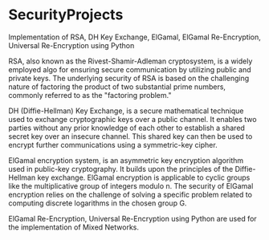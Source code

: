 # SecurityProjects
Implementation of RSA, DH Key Exchange, ElGamal, ElGamal Re-Encryption, Universal Re-Encryption using Python

RSA, also known as the Rivest-Shamir-Adleman cryptosystem, is a widely employed algo for ensuring secure communication by utilizing public and private keys. The underlying security of RSA is based on the challenging nature of factoring the product of two substantial prime numbers, commonly referred to as the "factoring problem."

DH (Diffie-Hellman) Key Exchange, is a secure mathematical technique used to exchange cryptographic keys over a public channel. It enables two parties without any prior knowledge of each other to establish a shared secret key over an insecure channel. This shared key can then be used to encrypt further communications using a symmetric-key cipher.

ElGamal encryption system, is an asymmetric key encryption algorithm used in public-key cryptography. It builds upon the principles of the Diffie-Hellman key exchange. ElGamal encryption is applicable to cyclic groups like the multiplicative group of integers modulo n. The security of ElGamal encryption relies on the challenge of solving a specific problem related to computing discrete logarithms in the chosen group G.

ElGamal Re-Encryption, Universal Re-Encryption using Python are used for the implementation of Mixed Networks.
